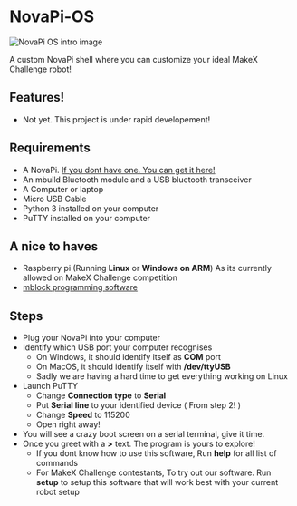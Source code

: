 
# NovaPi-OS
![NovaPi OS intro image](https://cdn.discordapp.com/attachments/1024281373726474353/1161678073087930480/image.png?ex=65392c03&is=6526b703&hm=3d1d2c8893a687726d033e38b2cc40dc64587ac35b4551fa06eb7fd6fa86ebba&)

A custom NovaPi shell where you can customize your ideal MakeX Challenge robot!

## Features!
* Not yet. This project is under rapid developement!

## Requirements
* A NovaPi. [If you dont have one. You can get it here!](https://aliexpress.com/item/1005004418087757.html)
* An mbuild Bluetooth module and a USB bluetooth transceiver
* A Computer or laptop
* Micro USB Cable
* Python 3 installed on your computer
* PuTTY installed on your computer
## A nice to haves
* Raspberry pi (Running **Linux** or **Windows on ARM**) As its currently allowed on MakeX Challenge competition
* [mblock programming software](https://www.mblock.cc/en/)
## Steps
* Plug your NovaPi into your computer
* Identify which USB port your computer recognises
	*  On Windows, it should identify itself as **COM** port
	* On MacOS, it should identify itself with **/dev/ttyUSB**
	* Sadly we are having a hard time to get everything working on Linux
* Launch PuTTY
	* Change **Connection type** to **Serial**
	* Put **Serial line** to your identified device ( From step 2! )
	* Change **Speed** to 115200
	* Open right away!
* You will see a crazy boot screen on a serial terminal, give it time.
* Once you greet with a **>** text. The program is yours to explore!
	* If you dont know how to use this software, Run **help** for all list of commands
	* For MakeX Challenge contestants, To try out our software. Run **setup** to setup this software that will work best with your current robot setup
